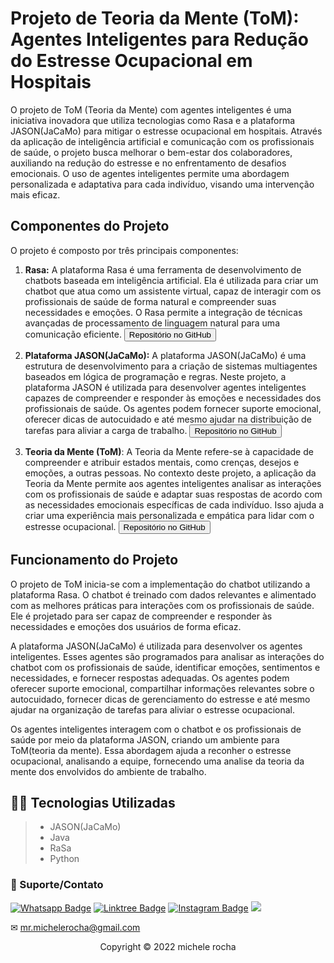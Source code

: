 # Projeto de Teoria da Mente (ToM): Agentes Inteligentes para Redução do Estresse Ocupacional em Hospitais

O projeto de ToM (Teoria da Mente) com agentes inteligentes é uma iniciativa inovadora que utiliza tecnologias como Rasa e a plataforma JASON(JaCaMo) para mitigar o estresse ocupacional em hospitais. Através da aplicação de inteligência artificial e comunicação com os profissionais de saúde, o projeto busca melhorar o bem-estar dos colaboradores, auxiliando na redução do estresse e no enfrentamento de desafios emocionais. O uso de agentes inteligentes permite uma abordagem personalizada e adaptativa para cada indivíduo, visando uma intervenção mais eficaz.

## Componentes do Projeto
O projeto é composto por três principais componentes:

1. **Rasa:** A plataforma Rasa é uma ferramenta de desenvolvimento de chatbots baseada em inteligência artificial. Ela é utilizada para criar um chatbot que atua como um assistente virtual, capaz de interagir com os profissionais de saúde de forma natural e compreender suas necessidades e emoções. O Rasa permite a integração de técnicas avançadas de processamento de linguagem natural para uma comunicação eficiente. <a href="https://github.com/Mrmichelerocha/rasa-bed_allocation-pibic" target="_blank"><button>Repositório no GitHub</button></a>

2. **Plataforma JASON(JaCaMo):** A plataforma JASON(JaCaMo) é uma estrutura de desenvolvimento para a criação de sistemas multiagentes baseados em lógica de programação e regras. Neste projeto, a plataforma JASON é utilizada para desenvolver agentes inteligentes capazes de compreender e responder às emoções e necessidades dos profissionais de saúde. Os agentes podem fornecer suporte emocional, oferecer dicas de autocuidado e até mesmo ajudar na distribuição de tarefas para aliviar a carga de trabalho. <a href="https://github.com/Mrmichelerocha/RASA4JaCa-Pibic" target="_blank"><button>Repositório no GitHub</button></a>

3. **Teoria da Mente (ToM)**: A Teoria da Mente refere-se à capacidade de compreender e atribuir estados mentais, como crenças, desejos e emoções, a outras pessoas. No contexto deste projeto, a aplicação da Teoria da Mente permite aos agentes inteligentes analisar as interações com os profissionais de saúde e adaptar suas respostas de acordo com as necessidades emocionais específicas de cada indivíduo. Isso ajuda a criar uma experiência mais personalizada e empática para lidar com o estresse ocupacional. <a href="https://github.com/Mrmichelerocha/RASA4JaCa-Pibic" target="_blank"><button>Repositório no GitHub</button></a>



## Funcionamento do Projeto
O projeto de ToM inicia-se com a implementação do chatbot utilizando a plataforma Rasa. O chatbot é treinado com dados relevantes e alimentado com as melhores práticas para interações com os profissionais de saúde. Ele é projetado para ser capaz de compreender e responder às necessidades e emoções dos usuários de forma eficaz.

A plataforma JASON(JaCaMo) é utilizada para desenvolver os agentes inteligentes. Esses agentes são programados para analisar as interações do chatbot com os profissionais de saúde, identificar emoções, sentimentos e necessidades, e fornecer respostas adequadas. Os agentes podem oferecer suporte emocional, compartilhar informações relevantes sobre o autocuidado, fornecer dicas de gerenciamento do estresse e até mesmo ajudar na organização de tarefas para aliviar o estresse ocupacional.

Os agentes inteligentes interagem com o chatbot e os profissionais de saúde por meio da plataforma JASON, criando um ambiente para ToM(teoria da mente). Essa abordagem ajuda a reconher o estresse ocupacional, analisando a equipe, fornecendo uma analise da teoria da mente dos envolvidos do ambiente de trabalho.

## 👨‍💻 Tecnologias Utilizadas

> - JASON(JaCaMo) 
> - Java
> - RaSa
> - Python

### 🤝 Suporte/Contato

[![Whatsapp Badge](https://img.shields.io/badge/WhatsApp-25D366?style=for-the-badge&logo=whatsapp&logoColor=white)](https://wa.me/5511951864397)
[![Linktree Badge](https://img.shields.io/badge/linktree-39E09B?style=for-the-badge&logo=linktree&logoColor=white)](https://linktr.ee/mrmichelerocha)
[![Instagram Badge](https://img.shields.io/badge/Instagram-E4405F?style=for-the-badge&logo=instagram&logoColor=white)](https://www.instagram.com/mr.michelerocha/?hl=pt-br)
  <a href="https://www.linkedin.com/in/enc-michele-rocha/" target="_blank"><img src="https://img.shields.io/badge/-LinkedIn-%230077B5?style=for-the-badge&logo=linkedin&logoColor=white" target="_blank"></a>  

✉ mr.michelerocha@gmail.com
<p align="center">Copyright © 2022 michele rocha</p>
